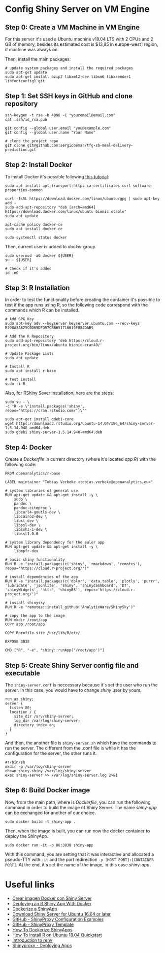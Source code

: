 # Config Shiny Server on VM Engine

## Step 0: Create a VM Machine in VM Engine

For this server it's used a Ubuntu machine v18.04 LTS with 2 CPUs and 2 GB of memory, besides its estimated cost is $13,85 in europe-west1 region, if machine was always on.

Then, install the main packages:

```
# update system packages and install the required packages
sudo apt-get update
sudo apt-get install bzip2 libxml2-dev libsm6 libxrender1 libfontconfig1 git
```

## Step 1: Set SSH keys in GitHub and clone repository

```
ssh-keygen -t rsa -b 4096 -C "youremail@email.com"
cat .ssh/id_rsa.pub
```

```
git config --global user.email "you@example.com"
git config --global user.name "Your Name"

# clone the project repo
git clone git@github.com:sergiobemar/tfg-sb-meal-delivery-prediction.git
```

## Step 2: Install Docker

To install Docker it's possible following [this tutorial](https://www.digitalocean.com/community/tutorials/como-instalar-y-usar-docker-en-ubuntu-18-04-1-es):

```
sudo apt install apt-transport-https ca-certificates curl software-properties-common

curl -fsSL https://download.docker.com/linux/ubuntu/gpg | sudo apt-key add -
sudo add-apt-repository "deb [arch=amd64] https://download.docker.com/linux/ubuntu bionic stable"
sudo apt update

apt-cache policy docker-ce
sudo apt install docker-ce

sudo systemctl status docker
```

Then, current user is added to *docker* group.

```
sudo usermod -aG docker ${USER}
su - ${USER}

# Check if it's added
id -nG
```

## Step 3: R Installation

In order to test the functionality before creating the container it's possible to test if the app runs using R, so the following code correspond with the commands which R can be installed.

```
# Add GPG Key
sudo apt-key adv --keyserver keyserver.ubuntu.com --recv-keys E298A3A825C0D65DFD57CBB651716619E084DAB9

# Add the R Repository
sudo add-apt-repository 'deb https://cloud.r-project.org/bin/linux/ubuntu bionic-cran40/'

# Update Package Lists
sudo apt update

# Install R
sudo apt install r-base

# Test install
sudo -i R
```

Also, for RShiny Sever installation, here are the steps:

```
sudo su - \
-c "R -e \"install.packages('shiny', repos='https://cran.rstudio.com/')\""

sudo apt-get install gdebi-core
wget https://download3.rstudio.org/ubuntu-14.04/x86_64/shiny-server-1.5.14.948-amd64.deb
sudo gdebi shiny-server-1.5.14.948-amd64.deb
```



## Step 4: Docker

Create a *Dockerfile* in current directory (where it's located *app.R*) with the following code:

```
FROM openanalytics/r-base

LABEL maintainer "Tobias Verbeke <tobias.verbeke@openanalytics.eu>"

# system libraries of general use
RUN apt-get update && apt-get install -y \
    sudo \
    pandoc \
    pandoc-citeproc \
    libcurl4-gnutls-dev \
    libcairo2-dev \
    libxt-dev \
    libssl-dev \
    libssh2-1-dev \
    libssl1.0.0

# system library dependency for the euler app
RUN apt-get update && apt-get install -y \
    libmpfr-dev

# basic shiny functionality
RUN R -e "install.packages(c('shiny', 'rmarkdown', 'remotes'), repos='https://cloud.r-project.org/')"

# install dependencies of the app
RUN R -e "install.packages(c('dplyr', 'data.table', 'plotly', 'purrr', 'lubridate', 'jsonlite', 'shiny', 'shinydashboard', 'DT', 'shinyWidgets', 'httr', 'shinyBS'), repos='https://cloud.r-project.org/')"

# install shinysky
RUN R -e "remotes::install_github('AnalytixWare/ShinySky')"

# copy the app to the image
RUN mkdir /root/app
COPY app /root/app

COPY Rprofile.site /usr/lib/R/etc/

EXPOSE 3838

CMD ["R", "-e", "shiny::runApp('/root/app')"]

```

## Step 5: Create Shiny Server config file and executable

The ```shiny-server.conf``` is neccessary because it's set the user who run the server. In this case, you would have to change *shiny* user by yours.

```
run_as shiny;
server {
  listen 80;
  location / {
    site_dir /srv/shiny-server;
    log_dir /var/log/shiny-server;
    directory_index on;
  }
}
```

And then, the another file is ```shiny-server.sh``` which have the commands to run the server. The different from the .conf file is while it has the configuration for the server, the other runs it.

```
#!/bin/sh
mkdir -p /var/log/shiny-server
chown shiny.shiny /var/log/shiny-server
exec shiny-server >> /var/log/shiny-server.log 2>&1
```

## Step 6: Build Docker image

Now, from the main path, where is *Dockerfile*, you can run the following command in order to build the image of Shiny Server. The name *shiny-app* can be exchanged for another of our choice.

```
sudo docker build -t shiny-app .
```

Then, when the image is built, you can run now the docker container to deploy the ShinyApp.

```
sudo docker run -it -p 80:3838 shiny-app
```

With this command, you are setting that it was interactive and allocated a pseudo-TTY with ```-it``` and the port redirection ```-p [HOST PORT]:[CONTAINER PORT]```. At the end, it's set the name of the image, in this case *shiny-app*.

# Useful links
+ [Crear imagen Docker con Shiny Server](https://www.analyticslane.com/2020/07/10/crear-imagen-docker-con-shiny-server/)
+ [Deploying an R Shiny App With Docker](https://www.r-bloggers.com/deploying-an-r-shiny-app-with-docker/)
+ [Dockerize a ShinyApp](https://juanitorduz.github.io/dockerize-a-shinyapp/)
+ [Download Shiny Server for Ubuntu 16.04 or later](https://rstudio.com/products/shiny/download-server/ubuntu/)
+ [GitHub - ShinyProxy Configuration Examples](https://github.com/openanalytics/shinyproxy-config-examples)
+ [GitHub - ShinyProxy Template](https://github.com/openanalytics/shinyproxy-template)
+ [How To Dockerize ShinyApps](https://www.statworx.com/de/blog/how-to-dockerize-shinyapps/)
+ [How To Install R on Ubuntu 18.04 Quickstart](https://www.digitalocean.com/community/tutorials/how-to-install-r-on-ubuntu-18-04-quickstart)
+ [Introduction to renv](https://rstudio.github.io/renv/articles/renv.html)
+ [Shinyproxy - Deploying Apps](https://www.shinyproxy.io/deploying-apps/)